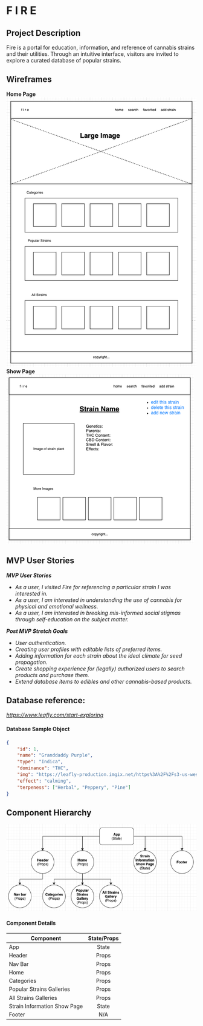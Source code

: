 # F I R E

## Project Description

Fire is a portal for education, information, and reference of cannabis strains and their utilities. Through an intuitive interface, visitors are invited to explore a curated database of popular strains.

## Wireframes

**Home Page**  
![Home Page](/planning/readme-images/home-page-wireframe-png.png)  
**Show Page**  
![Information Page](/planning/readme-images/information-page-wireframe-png.png)

## MVP User Stories

_**MVP User Stories**_

- _As a user, I visited Fire for referencing a particular strain I was interested in._
- _As a user, I am interested in understanding the use of cannabis for physical and emotional wellness._
- _As a user, I am interested in breaking mis-informed social stigmas through self-education on the subject matter._

_**Post MVP Stretch Goals**_

- _User authentication._
- _Creating user profiles with editable lists of preferred items._
- _Adding information for each strain about the ideal climate for seed propagation._
- _Create shopping experience for (legally) authorized users to search products and purchase them._
- _Extend database items to edibles and other cannabis-based products._

## Database reference:

_https://www.leafly.com/start-exploring_

#### Database Sample Object

```json
{
	"id": 1,
	"name": "Granddaddy Purple",
	"type": "Indica",
	"dominance": "THC",
	"img": "https://leafly-production.imgix.net/https%3A%2F%2Fs3-us-west-2.amazonaws.com%2Fleafly-images%2Fflower-images%2Fgranddaddy-purple.png?w=440&h=440&auto=format&fit=crop&dpr=2&q=25&ixlib=js-2.3.1&s=b07293ad297e0e9bcdfcce33e146750d",
	"effect": "calming",
	"terpeness": ["Herbal", "Peppery", "Pine"]
}
```

## Component Hierarchy

![Component Hierarchy](/planning/readme-images/component-tree-wireframe-png.png)

#### Component Details

| Component                    | State/Props |
| ---------------------------- | :---------: |
| App                          |    State    |
| Header                       |    Props    |
| Nav Bar                      |    Props    |
| Home                         |    Props    |
| Categories                   |    Props    |
| Popular Strains Galleries    |    Props    |
| All Strains Galleries        |    Props    |
| Strain Information Show Page |    State    |
| Footer                       |     N/A     |

